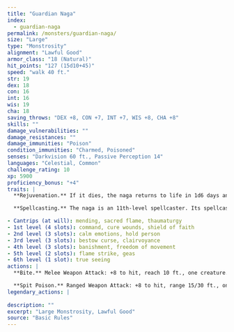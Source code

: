 ```yaml
---
title: "Guardian Naga"
index:
  - guardian-naga
permalink: /monsters/guardian-naga/
size: "Large"
type: "Monstrosity"
alignment: "Lawful Good"
armor_class: "18 (Natural)"
hit_points: "127 (15d10+45)"
speed: "walk 40 ft."
str: 19
dex: 18
con: 16
int: 16
wis: 19
cha: 18
saving_throws: "DEX +8, CON +7, INT +7, WIS +8, CHA +8"
skills: ""
damage_vulnerabilities: ""
damage_resistances: ""
damage_immunities: "Poison"
condition_immunities: "Charmed, Poisoned"
senses: "Darkvision 60 ft., Passive Perception 14"
languages: "Celestial, Common"
challenge_rating: 10
xp: 5900
proficiency_bonus: "+4"
traits: |
  **Rejuvenation.** If it dies, the naga returns to life in 1d6 days and regains all its hit points. Only a wish spell can prevent this trait from functioning.

  **Spellcasting.** The naga is an 11th-level spellcaster. Its spellcasting ability is Wisdom (spell save DC 16, +8 to hit with spell attacks), and it needs only verbal components to cast its spells. It has the following cleric spells prepared:

- Cantrips (at will): mending, sacred flame, thaumaturgy
- 1st level (4 slots): command, cure wounds, shield of faith
- 2nd level (3 slots): calm emotions, hold person
- 3rd level (3 slots): bestow curse, clairvoyance
- 4th level (3 slots): banishment, freedom of movement
- 5th level (2 slots): flame strike, geas
- 6th level (1 slot): true seeing
actions: |
  **Bite.** Melee Weapon Attack: +8 to hit, reach 10 ft., one creature. Hit: 8 (1d8 + 4) piercing damage, and the target must make a DC 15 Constitution saving throw, taking 45 (10d8) poison damage on a failed save, or half as much damage on a successful one.

  **Spit Poison.** Ranged Weapon Attack: +8 to hit, range 15/30 ft., one creature. Hit: The target must make a DC 15 Constitution saving throw, taking 45 (10d8) poison damage on a failed save, or half as much damage on a successful one.  
legendary_actions: |
  
description: ""
excerpt: "Large Monstrosity, Lawful Good"
source: "Basic Rules"
---
```

